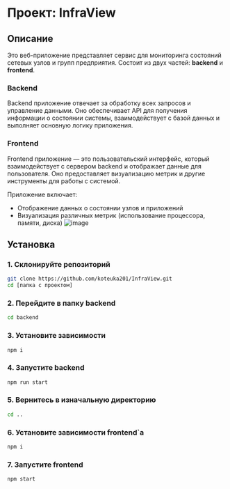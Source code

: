 # Проект: InfraView

## Описание

Это веб-приложение представляет сервис для мониторинга состояний сетевых узлов и групп предприятия. Состоит из двух частей: **backend** и **frontend**.

### Backend
Backend приложение отвечает за обработку всех запросов и управление данными. Оно обеспечивает API для получения информации о состоянии системы, взаимодействует с базой данных и выполняет основную логику приложения.

### Frontend
Frontend приложение — это пользовательский интерфейс, который взаимодействует с сервером backend и отображает данные для пользователя. Оно предоставляет визуализацию метрик и другие инструменты для работы с системой.

Приложение включает:
- Отображение данных о состоянии узлов и приложений
- Визуализация различных метрик (использование процессора, памяти, диска)
![image](https://github.com/user-attachments/assets/efb34f48-5e28-484a-bde3-4acfd77ea0dd)

## Установка

### 1. Склонируйте репозиторий

```bash
git clone https://github.com/koteuka201/InfraView.git
cd [папка с проектом]
```

### 2. Перейдите в папку backend
```bash
cd backend
```

### 3. Установите зависимости
```bash
npm i
```

### 4. Запустите backend
```bash
npm run start
```

### 5. Вернитесь в изначальную директорию
```bash
cd ..
```

### 6. Установите зависимости frontend`а
```bash
npm i
```

### 7. Запустите frontend
```bash
npm start
```
